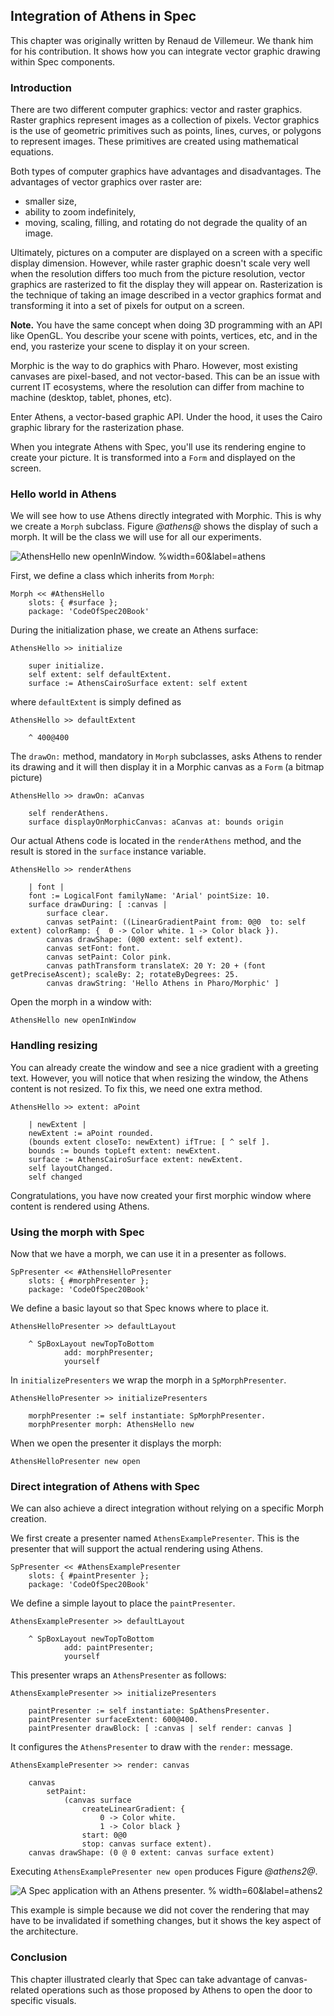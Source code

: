 ## Integration of Athens in Spec

This chapter was originally written by Renaud de Villemeur. We thank him for his contribution. It shows how you can integrate vector graphic drawing within Spec components.

### Introduction

There are two different computer graphics: vector and raster graphics. Raster graphics represent images as a collection of pixels. Vector graphics is the use of geometric primitives such as points, lines, curves, or polygons to represent images. These primitives are created using mathematical equations.

Both types of computer graphics have advantages and disadvantages. The advantages of vector graphics over raster are:
- smaller size,
- ability to zoom indefinitely,
- moving, scaling, filling, and rotating do not degrade the quality of an image.

Ultimately, pictures on a computer are displayed on a screen with a specific display dimension. However, while raster graphic doesn't scale very well when the resolution differs too much from the picture resolution, vector graphics are rasterized to fit the display they will appear on. Rasterization is the technique of taking an image described in a vector graphics format and transforming it into a set of pixels for output on a screen.

**Note.** You have the same concept when doing 3D programming with an API like OpenGL. You describe your scene with points, vertices, etc, and in the end, you rasterize your scene to display it on your screen.

Morphic is the way to do graphics with Pharo. However, most existing canvases are pixel-based, and not vector-based. This can be an issue with current IT ecosystems, where the resolution can differ from machine to machine (desktop, tablet, phones, etc).

Enter Athens, a vector-based graphic API. Under the hood, it uses the Cairo graphic library for the rasterization phase.

When you integrate Athens with Spec, you'll use its rendering engine to create your picture. It is transformed into a `Form` and displayed on the screen.

### Hello world in Athens

We will see how to use Athens directly integrated with Morphic. This is why we create a `Morph` subclass. Figure *@athens@* shows the display of such a morph. It will be the class we will use for all our experiments.

![AthensHello new openInWindow. %width=60&label=athens](figures/athens.png)



First, we define a class which inherits from `Morph`:

```
Morph << #AthensHello
	slots: { #surface };
	package: 'CodeOfSpec20Book'
```

During the initialization phase, we create an Athens surface:

```
AthensHello >> initialize

	super initialize.
	self extent: self defaultExtent.
	surface := AthensCairoSurface extent: self extent
```

where `defaultExtent` is simply defined as

```
AthensHello >> defaultExtent

	^ 400@400
```

The `drawOn:` method, mandatory in `Morph` subclasses, asks Athens to render its drawing and it will then display it in a Morphic canvas as a `Form` (a bitmap picture)

```
AthensHello >> drawOn: aCanvas

	self renderAthens.
	surface displayOnMorphicCanvas: aCanvas at: bounds origin
```


Our actual Athens code is located in the `renderAthens` method, and the result is stored in the `surface` instance variable.

```
AthensHello >> renderAthens

	| font |
	font := LogicalFont familyName: 'Arial' pointSize: 10.
	surface drawDuring: [ :canvas |
		surface clear.
		canvas setPaint: ((LinearGradientPaint from: 0@0  to: self extent) colorRamp: {  0 -> Color white. 1 -> Color black }).
		canvas drawShape: (0@0 extent: self extent).
		canvas setFont: font.
		canvas setPaint: Color pink.
		canvas pathTransform translateX: 20 Y: 20 + (font getPreciseAscent); scaleBy: 2; rotateByDegrees: 25.
		canvas drawString: 'Hello Athens in Pharo/Morphic' ]
```

Open the morph in a window with:

```
AthensHello new openInWindow
```


### Handling resizing

You can already create the window and see a nice gradient with a greeting text. However, you will notice that when resizing the window, the Athens content is not resized. To fix this, we need one extra method.

```
AthensHello >> extent: aPoint

	| newExtent |
	newExtent := aPoint rounded.
	(bounds extent closeTo: newExtent) ifTrue: [ ^ self ].
	bounds := bounds topLeft extent: newExtent.
	surface := AthensCairoSurface extent: newExtent.
	self layoutChanged.
	self changed
```


Congratulations, you have now created your first morphic window where content is rendered using Athens.


### Using the morph with Spec

Now that we have a morph, we can use it in a presenter as follows.

```
SpPresenter << #AthensHelloPresenter
	slots: { #morphPresenter };
	package: 'CodeOfSpec20Book'
```

We define a basic layout so that Spec knows where to place it.

```
AthensHelloPresenter >> defaultLayout

	^ SpBoxLayout newTopToBottom
			add: morphPresenter;
			yourself
```

In `initializePresenters` we wrap the morph in a `SpMorphPresenter`.

```
AthensHelloPresenter >> initializePresenters

	morphPresenter := self instantiate: SpMorphPresenter.
	morphPresenter morph: AthensHello new
```

When we open the presenter it displays the morph:

```
AthensHelloPresenter new open
```


### Direct integration of Athens with Spec

We can also achieve a direct integration without relying on a specific Morph creation.

We first create a presenter named `AthensExamplePresenter`. This is the presenter that will support the actual rendering using Athens.


```
SpPresenter << #AthensExamplePresenter
	slots: { #paintPresenter };
	package: 'CodeOfSpec20Book'
```

We define a simple layout to place the `paintPresenter`.

```
AthensExamplePresenter >> defaultLayout

	^ SpBoxLayout newTopToBottom
			add: paintPresenter;
			yourself
```

This presenter wraps an `AthensPresenter` as follows:

```
AthensExamplePresenter >> initializePresenters

	paintPresenter := self instantiate: SpAthensPresenter.
	paintPresenter surfaceExtent: 600@400.
	paintPresenter drawBlock: [ :canvas | self render: canvas ]
```

It configures the `AthensPresenter` to draw with the `render:` message.

```
AthensExamplePresenter >> render: canvas

	canvas
		setPaint:
			(canvas surface
				createLinearGradient: {
					0 -> Color white.
					1 -> Color black }
				start: 0@0
				stop: canvas surface extent).
	canvas drawShape: (0 @ 0 extent: canvas surface extent)
```

Executing `AthensExamplePresenter new open` produces Figure *@athens2@*.

![A Spec application with an Athens presenter. % width=60&label=athens2](figures/athens2.png)

This example is simple because we did not cover the rendering that may have to be invalidated if something changes, but it shows the key aspect of the architecture.

### Conclusion

This chapter illustrated clearly that Spec can take advantage of canvas-related operations such as those proposed by Athens to open the door to specific visuals.
